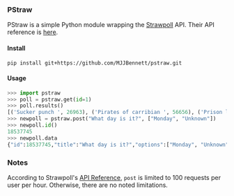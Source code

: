 ### PStraw

PStraw is a simple Python module wrapping the [Strawpoll](https://www.strawpoll.me) API. Their API reference is [here](https://github.com/strawpoll/strawpoll/wiki/API).

#### Install

`pip install git+https://github.com/MJJBennett/pstraw.git`

#### Usage

```python
>>> import pstraw
>>> poll = pstraw.get(id=1)
>>> poll.results()
[('Sucker punch ', 26963), ('Pirates of carribian ', 56656), ('Prison logic', 13470), ('Witchhunter', 13453)]
>>> newpoll = pstraw.post("What day is it?", ["Monday", "Unknown"])
>>> newpoll.id()
18537745
>>> newpoll.data
{"id":18537745,"title":"What day is it?","options":["Monday", "Unknown"],"votes":[0,0],"multi":false,"dupcheck":"normal","captcha":false}
```

### Notes

According to Strawpoll's [API Reference](https://github.com/strawpoll/strawpoll/wiki/API), `post` is limited to 100 requests per user per hour. Otherwise, there are no noted limitations.
